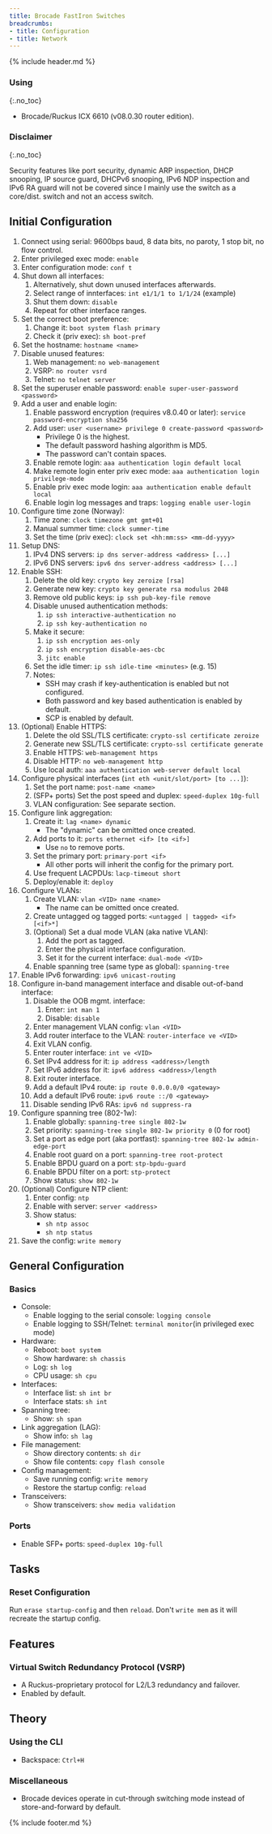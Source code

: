 ```yaml
---
title: Brocade FastIron Switches
breadcrumbs:
- title: Configuration
- title: Network
---
```

{% include header.md %}

### Using
{:.no_toc}

- Brocade/Ruckus ICX 6610 (v08.0.30 router edition).

### Disclaimer
{:.no_toc}

Security features like port security, dynamic ARP inspection, DHCP snooping, IP source guard, DHCPv6 snooping, IPv6 NDP inspection and IPv6 RA guard will not be covered since I mainly use the switch as a core/dist. switch and not an access switch.

## Initial Configuration

1. Connect using serial: 9600bps baud, 8 data bits, no paroty, 1 stop bit, no flow control.
1. Enter privileged exec mode: `enable`
1. Enter configuration mode: `conf t`
1. Shut down all interfaces:
    1. Alternatively, shut down unused interfaces afterwards.
    1. Select range of innterfaces: `int e1/1/1 to 1/1/24` (example)
    1. Shut them down: `disable`
    1. Repeat for other interface ranges.
1. Set the correct boot preference:
    1. Change it: `boot system flash primary`
    1. Check it (priv exec): `sh boot-pref`
1. Set the hostname: `hostname <name>`
1. Disable unused features:
    1. Web management: `no web-management`
    1. VSRP: `no router vsrd`
    1. Telnet: `no telnet server`
1. Set the superuser enable password: `enable super-user-password <password>`
1. Add a user and enable login:
    1. Enable password encryption (requires v8.0.40 or later): `service password-encryption sha256`
    1. Add user: `user <username> privilege 0 create-password <password>`
        - Privilege 0 is the highest.
        - The default password hashing algorithm is MD5.
        - The password can't contain spaces.
    1. Enable remote login: `aaa authentication login default local`
    1. Make remote login enter priv exec mode: `aaa authentication login privilege-mode`
    1. Enable priv exec mode login: `aaa authentication enable default local`
    1. Enable login log messages and traps: `logging enable user-login`
1. Configure time zone (Norway):
    1. Time zone: `clock timezone gmt gmt+01`
    1. Manual summer time: `clock summer-time`
    1. Set the time (priv exec): `clock set <hh:mm:ss> <mm-dd-yyyy>`
1. Setup DNS:
    1. IPv4 DNS servers: `ip dns server-address <address> [...]`
    1. IPv6 DNS servers: `ipv6 dns server-address <address> [...]`
1. Enable SSH:
    1. Delete the old key: `crypto key zeroize [rsa]`
    1. Generate new key: `crypto key generate rsa modulus 2048`
    1. Remove old public keys: `ip ssh pub-key-file remove`
    1. Disable unused authentication methods:
        1. `ip ssh interactive-authentication no`
        1. `ip ssh key-authentication no`
    1. Make it secure:
        1. `ip ssh encryption aes-only`
        1. `ip ssh encryption disable-aes-cbc`
        1. `jitc enable`
    1. Set the idle timer: `ip ssh idle-time <minutes>` (e.g. 15)
    1. Notes:
        - SSH may crash if key-authentication is enabled but not configured.
        - Both password and key based authentication is enabled by default.
        - SCP is enabled by default.
1. (Optional) Enable HTTPS:
    1. Delete the old SSL/TLS certificate: `crypto-ssl certificate zeroize`
    1. Generate new SSL/TLS certificate: `crypto-ssl certificate generate`
    1. Enable HTTPS: `web-management https`
    1. Disable HTTP: `no web-management http`
    1. Use local auth: `aaa authentication web-server default local`
1. Configure physical interfaces (`int eth <unit/slot/port> [to ...]`):
    1. Set the port name: `post-name <name>`
    1. (SFP+ ports) Set the post speed and duplex: `speed-duplex 10g-full`
    1. VLAN configuration: See separate section.
1. Configure link aggregation:
    1. Create it: `lag <name> dynamic`
        - The "dynamic" can be omitted once created.
    1. Add ports to it: `ports ethernet <if> [to <if>]`
        - Use `no` to remove ports.
    1. Set the primary port: `primary-port <if>`
        - All other ports will inherit the config for the primary port.
    1. Use frequent LACPDUs: `lacp-timeout short`
    1. Deploy/enable it: `deploy`
1. Configure VLANs:
    1. Create VLAN: `vlan <VID> name <name>`
        - The name can be omitted once created.
    1. Create untagged og tagged ports: `<untagged | tagged> <if> [<if>*]`
    1. (Optional) Set a dual mode VLAN (aka native VLAN):
        1. Add the port as tagged.
        1. Enter the physical interface configuration.
        1. Set it for the current interface: `dual-mode <VID>`
    1. Enable spanning tree (same type as global): `spanning-tree`
1. Enable IPv6 forwarding: `ipv6 unicast-routing`
1. Configure in-band management interface and disable out-of-band interface:
    1. Disable the OOB mgmt. interface:
        1. Enter: `int man 1`
        1. Disable: `disable`
    1. Enter management VLAN config: `vlan <VID>`
    1. Add router interface to the VLAN: `router-interface ve <VID>`
    1. Exit VLAN config.
    1. Enter router interface: `int ve <VID>`
    1. Set IPv4 address for it: `ip address <address>/length`
    1. Set IPv6 address for it: `ipv6 address <address>/length`
    1. Exit router interface.
    1. Add a default IPv4 route: `ip route 0.0.0.0/0 <gateway>`
    1. Add a default IPv6 route: `ipv6 route ::/0 <gateway>`
    1. Disable sending IPv6 RAs: `ipv6 nd suppress-ra`
1. Configure spanning tree (802-1w):
    1. Enable globally: `spanning-tree single 802-1w`
    1. Set priority: `spanning-tree single 802-1w priority 0` (0 for root)
    1. Set a port as edge port (aka portfast): `spanning-tree 802-1w admin-edge-port`
    1. Enable root guard on a port: `spanning-tree root-protect`
    1. Enable BPDU guard on a port: `stp-bpdu-guard`
    1. Enable BPDU filter on a port: `stp-protect`
    1. Show status: `show 802-1w`
1. (Optional) Configure NTP client:
    1. Enter config: `ntp`
    1. Enable with server: `server <address>`
    1. Show status:
        - `sh ntp assoc`
        - `sh ntp status`
1. Save the config: `write memory`

## General Configuration

### Basics

- Console:
    - Enable logging to the serial console: `logging console`
    - Enable logging to SSH/Telnet: `terminal monitor`(in privileged exec mode)
- Hardware:
    - Reboot: `boot system`
    - Show hardware: `sh chassis`
    - Log: `sh log`
    - CPU usage: `sh cpu`
- Interfaces:
    - Interface list: `sh int br`
    - Interface stats: `sh int`
- Spanning tree:
    - Show: `sh span`
- Link aggregation (LAG):
    - Show info: `sh lag`
- File management:
    - Show directory contents: `sh dir`
    - Show file contents: `copy flash console`
- Config management:
    - Save running config: `write memory`
    - Restore the startup config: `reload`
- Transceivers:
    - Show transceivers: `show media validation`

### Ports

- Enable SFP+ ports: `speed-duplex 10g-full`

## Tasks

### Reset Configuration

Run `erase startup-config` and then `reload`. Don't `write mem` as it will recreate the startup config.

## Features

### Virtual Switch Redundancy Protocol (VSRP)

- A Ruckus-proprietary protocol for L2/L3 redundancy and failover.
- Enabled by default.

## Theory

### Using the CLI

- Backspace: `Ctrl+H`

### Miscellaneous
- Brocade devices operate in cut-through switching mode instead of store-and-forward by default.

{% include footer.md %}
